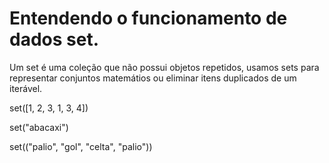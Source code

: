 # Entendendo o funcionamento de dados set.

Um set é uma coleção que não possui objetos repetidos, usamos sets para representar conjuntos matemátios ou eliminar itens duplicados de um iterável. 


set([1, 2, 3, 1, 3, 4])

set("abacaxi")

set(("palio", "gol", "celta", "palio"))


